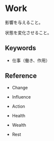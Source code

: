 # Work

影響を与えること。

状態を変化させること。

## Keywords

- 仕事（働き、作用）

## Reference

- Change
- Influence
- Action

- Health
- Wealth
- Rest
